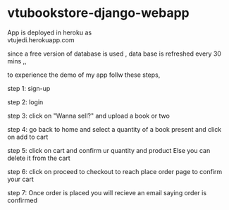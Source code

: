 # vtubookstore-django-webapp

App is deployed in heroku as  
vtujedi.herokuapp.com


since a free version of database is used , data base is refreshed every 30 mins ,, 

to experience the demo of my app follw these steps,

step 1: sign-up

step 2: login

step 3: click on "Wanna sell?" and upload a book or two

step 4: go back to home and select a quantity of a book present and click on add to cart

step 5: click on cart and confirm ur quantity and product Else you can delete it from the cart 

step 6: click on proceed to checkout to reach place order page to confirm your cart 

step 7: Once order is placed you will recieve an email saying order is confirmed
